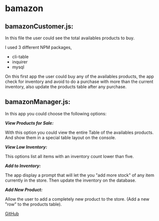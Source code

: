 # bamazon

## bamazonCustomer.js: 

In this file the user could see the total availables products to buy.

I used 3 different NPM packages, 

  * cli-table
  * inquirer
  * mysql
  
On this first app the user could buy any of the availables products, the app check for inventory and avoid to do a purchase with more than the current inventory, also update the products table after any purchase.

## bamazonManager.js:

  In this app you could choose the following options:

*__View Products for Sale:__*

  With this option you could view the entire Table of the availables products. And show them in a special table layout on the console.
  
*__View Low Inventory:__*

  This options list all items with an inventory count lower than five.

*__Add to Inventory:__*

  The app display a prompt that will let the you "add more stock" of any item currently in the store. Then update the inventory on the database.

*__Add New Product:__*

   Allow the user to add a completely new product to the store. (Add a new "row" to the products table).
   
   
[GitHub](http://github.com)
